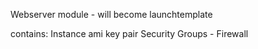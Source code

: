 Webserver module - will become launchtemplate

contains:
Instance
ami
key pair
Security Groups - Firewall   

